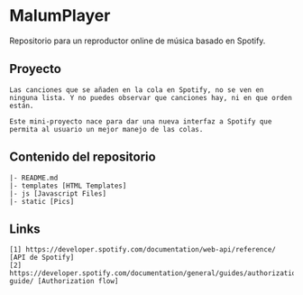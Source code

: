 # MalumPlayer

Repositorio para un reproductor online de música basado en Spotify.


## Proyecto

	Las canciones que se añaden en la cola en Spotify, no se ven en ninguna lista. Y no puedes observar que canciones hay, ni en que orden están.

	Este mini-proyecto nace para dar una nueva interfaz a Spotify que permita al usuario un mejor manejo de las colas.

## Contenido del repositorio

	|- README.md
	|- templates [HTML Templates]
	|- js [Javascript Files]
	|- static [Pics]


## Links

	[1] https://developer.spotify.com/documentation/web-api/reference/ [API de Spotify]
	[2] https://developer.spotify.com/documentation/general/guides/authorization-guide/ [Authorization flow]
